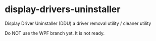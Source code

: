 # display-drivers-uninstaller
Display Driver Uninstaller (DDU) a driver removal utility / cleaner utility

Do NOT use the WPF branch yet. It is not ready.
